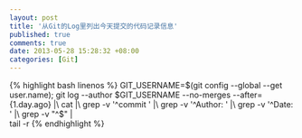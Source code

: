 ```yaml
---
layout: post
title: '从Git的Log里列出今天提交的代码记录信息'
published: true
comments: true
date: 2013-05-28 15:28:32 +08:00
categories: [Git]
---
```


{% highlight bash linenos %}
GIT_USERNAME=$(git config --global --get user.name);
git log --author $GIT_USERNAME --no-merges --after={1.day.ago} |\
       cat |\
       grep -v '^commit ' |\
       grep -v '^Author: ' |\
       grep -v '^Date: ' |\
       grep -v "^$" |\
       tail -r
{% endhighlight %}
